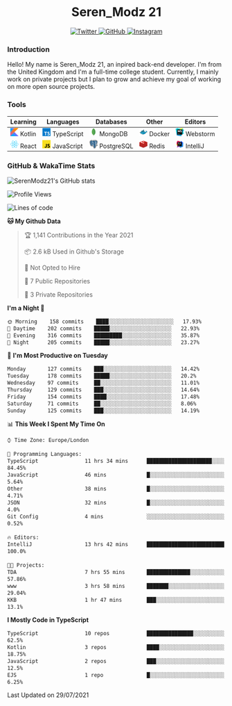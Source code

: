 <div align="center">
  <h1>Seren_Modz 21</h1>
  <a href="https://twitter.com/SerenModz21">
    <img alt="Twitter" src="https://img.shields.io/badge/twitter%20-%231DA1F2.svg?&style=for-the-badge&logo=Twitter&logoColor=white">
  </a>
  <a href="https://github.com/SerenModz21">
    <img alt="GitHub" src="https://img.shields.io/badge/github%20-%23121011.svg?&style=for-the-badge&logo=github&logoColor=white">
  </a>
  <a href="https://www.instagram.com/serenmodz21">
    <img alt="Instagram" src="https://img.shields.io/badge/instagram%20-%23E4405F.svg?&style=for-the-badge&logo=Instagram&logoColor=white">
  </a>
</div>

### Introduction

Hello! My name is Seren_Modz 21, an inpired back-end developer. I'm from the United Kingdom and I'm a full-time college student. Currently, I mainly work on private projects but I plan to grow and achieve my goal of working on more open source projects. 

### Tools

 **Learning**                                        | **Languages**                                               | **Databases**                                               | **Other**                                           | **Editors**                                                  
-----------------------------------------------------|-------------------------------------------------------------|-------------------------------------------------------------|-----------------------------------------------------|--------------------------------------------------------------
 <img width="19px" src="./assets/kotlin.svg"> Kotlin | <img width="19px" src="./assets/typescript.svg"> TypeScript | <img width="19px" src="./assets/mongodb.svg"> MongoDB       | <img width="19px" src="./assets/docker.svg"> Docker | <img width="19px" src="./assets/webstorm.svg"> Webstorm      
 <img width="19px" src="./assets/react.svg"> React   | <img width="19px" src="./assets/javascript.svg"> JavaScript | <img width="19px" src="./assets/postgresql.svg"> PostgreSQL | <img width="19px" src="./assets/redis.svg"> Redis   | <img width="19px" src="./assets/intellij-idea.svg"> IntelliJ 

### GitHub & WakaTime Stats

![SerenModz21's GitHub stats](https://github-readme-stats.vercel.app/api?username=SerenModz21&show_icons=true&theme=dark)

<!--START_SECTION:waka-->
![Profile Views](http://img.shields.io/badge/Profile%20Views-0-blue)

![Lines of code](https://img.shields.io/badge/From%20Hello%20World%20I%27ve%20Written-23046%20lines%20of%20code-blue)

**🐱 My Github Data** 

> 🏆 1,141 Contributions in the Year 2021
 > 
> 📦 2.6 kB Used in Github's Storage 
 > 
> 🚫 Not Opted to Hire
 > 
> 📜 7 Public Repositories 
 > 
> 🔑 3 Private Repositories  
 > 
**I'm a Night 🦉** 

```text
🌞 Morning    158 commits    ████░░░░░░░░░░░░░░░░░░░░░   17.93% 
🌆 Daytime    202 commits    █████░░░░░░░░░░░░░░░░░░░░   22.93% 
🌃 Evening    316 commits    █████████░░░░░░░░░░░░░░░░   35.87% 
🌙 Night      205 commits    █████░░░░░░░░░░░░░░░░░░░░   23.27%

```
📅 **I'm Most Productive on Tuesday** 

```text
Monday       127 commits    ███░░░░░░░░░░░░░░░░░░░░░░   14.42% 
Tuesday      178 commits    █████░░░░░░░░░░░░░░░░░░░░   20.2% 
Wednesday    97 commits     ██░░░░░░░░░░░░░░░░░░░░░░░   11.01% 
Thursday     129 commits    ███░░░░░░░░░░░░░░░░░░░░░░   14.64% 
Friday       154 commits    ████░░░░░░░░░░░░░░░░░░░░░   17.48% 
Saturday     71 commits     ██░░░░░░░░░░░░░░░░░░░░░░░   8.06% 
Sunday       125 commits    ███░░░░░░░░░░░░░░░░░░░░░░   14.19%

```


📊 **This Week I Spent My Time On** 

```text
⌚︎ Time Zone: Europe/London

💬 Programming Languages: 
TypeScript               11 hrs 34 mins      █████████████████████░░░░   84.45% 
JavaScript               46 mins             █░░░░░░░░░░░░░░░░░░░░░░░░   5.64% 
Other                    38 mins             █░░░░░░░░░░░░░░░░░░░░░░░░   4.71% 
JSON                     32 mins             █░░░░░░░░░░░░░░░░░░░░░░░░   4.0% 
Git Config               4 mins              ░░░░░░░░░░░░░░░░░░░░░░░░░   0.52%

🔥 Editors: 
IntelliJ                 13 hrs 42 mins      █████████████████████████   100.0%

🐱‍💻 Projects: 
TDA                      7 hrs 55 mins       ██████████████░░░░░░░░░░░   57.86% 
www                      3 hrs 58 mins       ███████░░░░░░░░░░░░░░░░░░   29.04% 
KKB                      1 hr 47 mins        ███░░░░░░░░░░░░░░░░░░░░░░   13.1%

```

**I Mostly Code in TypeScript** 

```text
TypeScript               10 repos            ███████████████░░░░░░░░░░   62.5% 
Kotlin                   3 repos             ████░░░░░░░░░░░░░░░░░░░░░   18.75% 
JavaScript               2 repos             ███░░░░░░░░░░░░░░░░░░░░░░   12.5% 
EJS                      1 repo              █░░░░░░░░░░░░░░░░░░░░░░░░   6.25%

```



 Last Updated on 29/07/2021
<!--END_SECTION:waka-->
